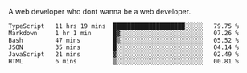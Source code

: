 A web developer who dont wanna be a web developer.

<!--START_SECTION:waka-->

```text
TypeScript   11 hrs 19 mins  ████████████████████░░░░░   79.75 %
Markdown     1 hr 1 min      █▓░░░░░░░░░░░░░░░░░░░░░░░   07.26 %
Bash         47 mins         █▒░░░░░░░░░░░░░░░░░░░░░░░   05.52 %
JSON         35 mins         █░░░░░░░░░░░░░░░░░░░░░░░░   04.14 %
JavaScript   21 mins         ▓░░░░░░░░░░░░░░░░░░░░░░░░   02.49 %
HTML         6 mins          ▒░░░░░░░░░░░░░░░░░░░░░░░░   00.81 %
```

<!--END_SECTION:waka-->
